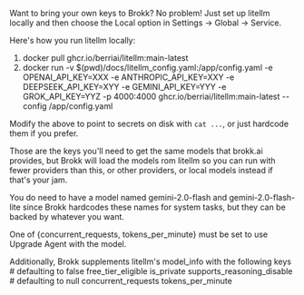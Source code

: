Want to bring your own keys to Brokk? No problem! Just set up litellm locally and then choose the Local option
in Settings -> Global -> Service.

Here's how you run litellm locally:

1. docker pull ghcr.io/berriai/litellm:main-latest
2. docker run -v $(pwd)/docs/litellm_config.yaml:/app/config.yaml -e OPENAI_API_KEY=XXX -e ANTHROPIC_API_KEY=XXY -e DEEPSEEK_API_KEY=XYY -e GEMINI_API_KEY=YYY -e GROK_API_KEY=YYZ -p 4000:4000 ghcr.io/berriai/litellm:main-latest --config /app/config.yaml

Modify the above to point to secrets on disk with `cat ...`, or just hardcode them if you prefer.

Those are the keys you'll need to get the same models that brokk.ai provides, but Brokk will load the models
rom litellm so you can run with fewer providers than this, or other providers, or local models instead if that's your jam.

You do need to have a model named gemini-2.0-flash and gemini-2.0-flash-lite since Brokk hardcodes these names
for system tasks, but they can be backed by whatever you want.

One of {concurrent_requests, tokens_per_minute} must be set to use Upgrade Agent with the model.

Additionally, Brokk supplements litellm's model_info with the following keys
      # defaulting to false
      free_tier_eligible
      is_private
      supports_reasoning_disable
      # defaulting to null
      concurrent_requests
      tokens_per_minute